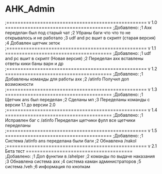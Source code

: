 # AHK_Admin

;================================================== v 1.0 ======================================
;Добавлено:
;1 Ахк переделан был под старый чат
;2 Убраны баги что что то не открывалось и не работало
;3 udf and pc вшит в скрипт (старая версия)
;4 Добавлен щетчик зеток
;================================================== v 1.1 ======================================
;Добавлено:
;1 udf and pc вшит в скрипт (Новая версия)
;2 Переделан ахк вставлены ответы кики баны варн и др
;================================================== v 1.2 ======================================
;Добавлено:
;1 Добавлены команды для работы ахк
;2 /atinfo Получил доп возможности
;================================================== v 1.3 ======================================
;Добавлено:
;1 Щетчик ans был переделан
;2 Сделаны мп
;3 Переделаны команды с версии 1.1 до версии 2.0
;================================================== v 1.4 ======================================
;Добавлено:
;1 Исправлен баг с /atinfo Переделан щетчики фулл все щетчики переделаны
;================================================== v 1.5 ======================================
;Добавлено:
;1 Система /atinfo ans переделана были баги
;2 Обнавлена /nakol
;================================================== v 2.1 Бета тест ======================================
;Добавлено:
;1 Доп функтии в /ahelper
;2 команды по выдаче наказания
;3 Обнавлена система ахк
;4 система каман администраторов
;5 система /veh
;6 информация по кнопкам
